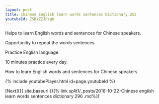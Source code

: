 ```yaml
---
layout: post
title: Chinese English learn words sentences Dictionary 253 
youtubeId: ZSRxZZJPzgU
---
```

 
 
Helps to learn English words and sentences for Chinese speakers.

Opportunitiy to repeat the words sentences. 

Practice English language. 
 
10 minutes practice every day. 
 
How to learn English words and sentences for Chinese speakers 
 
{% include youtubePlayer.html id=page.youtubeId %}
 
 
[Next]({{ site.baseurl }}{% link  split1/_posts/2016-10-22-Chinese english learn words sentences dictionary 296 .md%})
 
